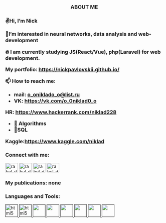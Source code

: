 <h3 align="center">ABOUT ME <h3>

✌Hi, I’m Nick

🤟I’m interested in neural networks, data analysis and web-development

🔥 I am currently studying JS(React/Vue), php(Laravel) for web development.
 
 My portfolio: https://nickpavlovskii.github.io/

📫 How to reach me:
 
* mail: o_oniklado_o@list.ru
* VK: https://vk.com/o_0niklad0_o

HR: https://www.hackerrank.com/niklad228

* 🧠 Algorithms
* 🥇SQL

Kaggle:https://www.kaggle.com/niklad
<h3 align="left">Connect with me:</h3>
<p align="left">  

 <a href="https://vk.com/o_0niklad0_o" target="blank"><img align="center" src="https://user-images.githubusercontent.com/84456340/137733111-4f2de4ea-fd6f-47ec-8e90-bdd69861ef13.png" alt="rahul_dk_jain" height="30" width="40" /></a>
<a href="https://www.instagram.com/o__niklad__o/?hl=ru" target="blank"><img align="center" src="https://cdn.jsdelivr.net/npm/simple-icons@3.0.1/icons/instagram.svg" alt="rahul_dk_jain" height="30" width="40" /></a>
<a href="https://mail.google.com/mail/u/0/#inbox" target="blank"><img align="center" src="https://cdn.jsdelivr.net/npm/simple-icons@3.0.1/icons/gmail.svg" alt="rahul_dk_jain" height="30" width="40" /></a>
<a href="https://e.mail.ru/inbox/?utm_source=portal&utm_medium=new_portal_navigation&utm_campaign=e.mail.ru&mt_click_id=mt-y7s979-1634560769-1521712430&mt_sub1=e.mail.ru" target="blank"><img align="center" src="https://user-images.githubusercontent.com/84456340/137731841-f262264f-a58f-4816-987f-1a3782feca2e.png" alt="rahul_dk_jain" height="30" width="40" /></a>
</p>

<h3 align="left">My publications: none</h3>




<h3 align="left">Languages and Tools:</h3>
<p align="left">
  <a href=" "> <img src="https://user-images.githubusercontent.com/84456340/137735098-82427a48-07f4-41e1-8c25-8f6855f239cc.png"alt="html5" width="40" height="40"/> </a>
  <a href=" "> <img src="https://user-images.githubusercontent.com/84456340/137734334-56c29178-9b7e-4520-8b21-f9a282b3f611.png"alt="html5" width="40" height="40"/> </a>
 <a href=" " target="_blank"> <img src="https://user-images.githubusercontent.com/84456340/137734483-0cb219fd-d76c-4680-b79e-9174d670392d.png" width="40" height="40"/> </a>
<a href=" " target="_blank"> <img src="https://img.icons8.com/external-dreamstale-lineal-dreamstale/32/000000/external-php-files-dreamstale-lineal-dreamstale.png" width="40" height="40"/> </a>
  <a href=" " target="_blank"> <img src="https://img.icons8.com/external-dreamstale-lineal-dreamstale/32/000000/external-css-files-dreamstale-lineal-dreamstale.png" width="40" height="40"/> </a>
<a href=" " target="_blank"> <img src="https://img.icons8.com/external-dreamstale-lineal-dreamstale/32/000000/external-html-files-dreamstale-lineal-dreamstale.png" width="40" height="40"/> </a>
 <a href=" " target="_blank">  <img src="https://img.icons8.com/ios/50/000000/javascript--v1.png" width="40" height="40"/> </a>
 <a href=" " target="_blank"> <img src="https://img.icons8.com/dotty/80/000000/react.png" width="40" height="40"/> </a>
 
 
 
</p>


